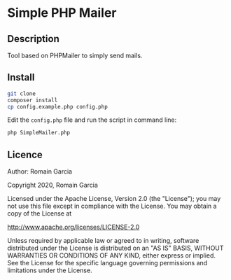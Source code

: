 # Simple PHP Mailer

## Description

Tool based on PHPMailer to simply send mails.

## Install

```bash
git clone
composer install
cp config.example.php config.php 
```

Edit the `config.php` file and run the script in command line:

```bash
php SimpleMailer.php
```

## Licence

Author:	Romain Garcia

Copyright 2020, Romain Garcia

Licensed under the Apache License, Version 2.0 (the "License"); you may not use this file except in compliance with the License. You may obtain a copy of the License at

http://www.apache.org/licenses/LICENSE-2.0

Unless required by applicable law or agreed to in writing, software distributed under the License is distributed on an "AS IS" BASIS, WITHOUT WARRANTIES OR CONDITIONS OF ANY KIND, either express or implied. See the License for the specific language governing permissions and limitations under the License.